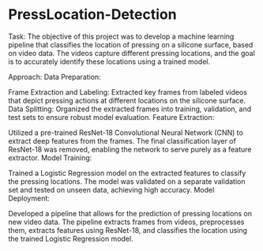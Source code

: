 # PressLocation-Detection
Task:
The objective of this project was to develop a machine learning pipeline that classifies the location of pressing on a silicone surface, based on video data. The videos capture different pressing locations, and the goal is to accurately identify these locations using a trained model.

Approach:
Data Preparation:

Frame Extraction and Labeling: Extracted key frames from labeled videos that depict pressing actions at different locations on the silicone surface.
Data Splitting: Organized the extracted frames into training, validation, and test sets to ensure robust model evaluation.
Feature Extraction:

Utilized a pre-trained ResNet-18 Convolutional Neural Network (CNN) to extract deep features from the frames. The final classification layer of ResNet-18 was removed, enabling the network to serve purely as a feature extractor.
Model Training:

Trained a Logistic Regression model on the extracted features to classify the pressing locations.
The model was validated on a separate validation set and tested on unseen data, achieving high accuracy.
Model Deployment:

Developed a pipeline that allows for the prediction of pressing locations on new video data. The pipeline extracts frames from videos, preprocesses them, extracts features using ResNet-18, and classifies the location using the trained Logistic Regression model.
